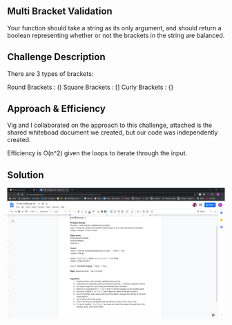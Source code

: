 ## Multi Bracket Validation
Your function should take a string as its only argument, and should return a boolean representing whether or not the brackets in the string are balanced.
## Challenge Description
There are 3 types of brackets:

Round Brackets : ()
Square Brackets : []
Curly Brackets : {}

## Approach & Efficiency
Vig and I collaborated on the approach to this challenge, attached is the shared whiteboad document we created, but our code was independently created.

Efficiency is O(n^2) given the loops to iterate through the input.

## Solution
![](../../assets/multi_bracket_validation.PNG)
